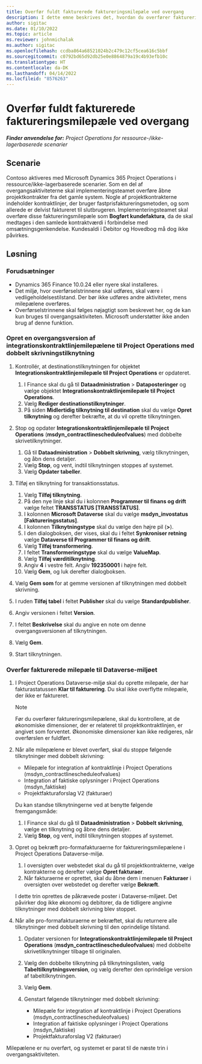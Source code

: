 ```yaml
---
title: Overfør fuldt fakturerede faktureringsmilepæle ved overgang
description: I dette emne beskrives det, hvordan du overfører faktureringsmilepæle for fast pris, som er faktureret til kunden på åbne projektkontrakter inden startdatoen.
author: sigitac
ms.date: 01/10/2022
ms.topic: article
ms.reviewer: johnmichalak
ms.author: sigitac
ms.openlocfilehash: ccdba864a68521024b2c479c12cf5cea616c5bbf
ms.sourcegitcommit: c0792bd65d92db25e0e8864879a19c4b93efb10c
ms.translationtype: HT
ms.contentlocale: da-DK
ms.lasthandoff: 04/14/2022
ms.locfileid: "8576263"
---
```

# <a name="migrate-fully-invoiced-billing-milestones-at-cutover"></a>Overfør fuldt fakturerede faktureringsmilepæle ved overgang

_**Finder anvendelse for:** Project Operations for ressource-/ikke-lagerbaserede scenarier_

## <a name="scenario"></a>Scenarie

Contoso aktiveres med Microsoft Dynamics 365 Project Operations i ressource/ikke-lagerbaserede scenarier. Som en del af overgangsaktiviteterne skal implementeringsteamet overføre åbne projektkontrakter fra det gamle system. Nogle af projektkontrakterne indeholder kontraktlinjer, der bruger fastprisfaktureringsmetoden, og som allerede er delvist faktureret til slutbrugeren. Implementeringsteamet skal overføre disse faktureringsmilepæle som **Bogført kundefaktura**, da de skal medtages i den samlede kontraktværdi i forbindelse med omsætningsgenkendelse. Kundesaldi i Debitor og Hovedbog må dog ikke påvirkes.

## <a name="solution"></a>Løsning

### <a name="prerequisites"></a>Forudsætninger

- Dynamics 365 Finance 10.0.24 eller nyere skal installeres.
- Det miljø, hvor overførselstrinnene skal udføres, skal være i vedligeholdelsestilstand. Der bør ikke udføres andre aktiviteter, mens milepælene overføres.
- Overførselstrinnene skal følges nøjagtigt som beskrevet her, og de kan kun bruges til overgangsaktiviteten. Microsoft understøtter ikke anden brug af denne funktion.

### <a name="create-a-cutover-version-of-the-project-operations-integration-contract-line-milestones-dual-write-map"></a>Opret en overgangsversion af integrationskontraktlinjemilepælene til Project Operations med dobbelt skrivningstilknytning 

1. Kontrollér, at destinationstilknytningen for objektet **Integrationskontraktlinjemilepæle til Project Operations** er opdateret. 

    1. I Finance skal du gå til **Dataadministration** \> **Dataposteringer** og vælge objektet **Integrationskontraktlinjemilepæle til Project Operations**. 
    2. Vælg **Rediger destinationstilknytninger**. 
    3. På siden **Midlertidig tilknytning til destination** skal du vælge **Opret tilknytning** og derefter bekræfte, at du vil oprette tilknytningen.

2. Stop og opdater **Integrationskontraktlinjemilepæle til Project Operations** (**msdyn\_contractlinescheduleofvalues**) med dobbelte skrivetilknytninger. 

    1. Gå til **Dataadministration** \> **Dobbelt skrivning**, vælg tilknytningen, og åbn dens detaljer. 
    2. Vælg **Stop**, og vent, indtil tilknytningen stoppes af systemet. 
    3. Vælg **Opdater tabeller**.

3. Tilføj en tilknytning for transaktionsstatus.

    1. Vælg **Tilføj tilknytning**.
    2. På den nye linje skal du i kolonnen **Programmer til finans og drift** vælge feltet **TRANSSTATUS \[TRANSSTATUS\]**.
    3. I kolonnen **Microsoft Dataverse** skal du vælge **msdyn\_invostatus \[Faktureringsstatus\]**.
    4. I kolonnen **Tilknytningstype** skal du vælge den højre pil (**\>**).
    5. I den dialogboksen, der vises, skal du i feltet **Synkroniser retning** vælge **Dataverse til Programmer til finans og drift**.
    6. Vælg **Tilføj transformering**.
    7. I feltet **Transformeringstype** skal du vælge **ValueMap**.
    8. Vælg **Tilføj værditilknytning**.
    9. Angiv **4** i vestre felt. Angiv **192350001** i højre felt. 
    10. Vælg **Gem**, og luk derefter dialogboksen.

4. Vælg **Gem som** for at gemme versionen af tilknytningen med dobbelt skrivning. 
5. I ruden **Tilføj tabel** i feltet **Publisher** skal du vælge **Standardpublisher**.
6. Angiv versionen i feltet **Version**.
7. I feltet **Beskrivelse** skal du angive en note om denne overgangsversionen af tilknytningen. 
8. Vælg **Gem**.
9. Start tilknytningen.

### <a name="migrate-invoiced-milestones-to-the-dataverse-environment"></a>Overfør fakturerede milepæle til Dataverse-miljøet

1. I Project Operations Dataverse-miljø skal du oprette milepæle, der har fakturastatussen **Klar til fakturering**. Du skal ikke overflytte milepæle, der ikke er faktureret.

    > [!NOTE]
    > Før du overfører faktureringsmilepælene, skal du kontrollere, at de økonomiske dimensioner, der er relateret til projektkontraktlinjen, er angivet som forventet. Økonomiske dimensioner kan ikke redigeres, når overførslen er fuldført.

2. Når alle milepælene er blevet overført, skal du stoppe følgende tilknytninger med dobbelt skrivning:

    - Milepæle for integration af kontraktlinje i Project Operations (msdyn\_contractlinescheduleofvalues)
    - Integration af faktiske oplysninger i Project Operations (msdyn\_faktiske)
    - Projektfakturaforslag V2 (fakturaer)

    Du kan standse tilknytningerne ved at benytte følgende fremgangsmåde:

    1. I Finance skal du gå til **Dataadministration** \> **Dobbelt skrivning**, vælge en tilknytning og åbne dens detaljer.
    2. Vælg **Stop**, og vent, indtil tilknytningen stoppes af systemet.

3. Opret og bekræft pro-formafakturaerne for faktureringsmilepælene i Project Operations Dataverse-miljø. 

    1. I oversigten over webstedet skal du gå til projektkontrakterne, vælge kontrakterne og derefter vælge **Opret fakturaer**.
    2. Når fakturaerne er oprettet, skal du åbne dem i menuen **Fakturaer** i oversigten over webstedet og derefter vælge **Bekræft**.

    I dette trin oprettes de påkrævede poster i Dataverse-miljøet. Det påvirker dog ikke økonomi og debitorer, da de tidligere angivne tilknytninger med dobbelt skrivning blev stoppet.

4. Når alle pro-formafakturaerne er bekræftet, skal du returnere alle tilknytninger med dobbelt skrivning til den oprindelige tilstand.

    1. Opdater versionen for **Integrationskontraktlinjemilepæle til Project Operations** (**msdyn\_contractlinescheduleofvalues**) med dobbelte skrivetilknytninger tilbage til originalen. 
    2. Vælg den dobbelte tilknytning på tilknytningslisten, vælg **Tabeltilknytningsversion**, og vælg derefter den oprindelige version af tabeltilknytningen.
    3. Vælg **Gem**.
    4. Genstart følgende tilknytninger med dobbelt skrivning:

        - Milepæle for integration af kontraktlinje i Project Operations (msdyn\_contractlinescheduleofvalues)
        - Integration af faktiske oplysninger i Project Operations (msdyn\_faktiske)
        - Projektfakturaforslag V2 (fakturaer)

Milepælene er nu overført, og systemet er parat til de næste trin i overgangsaktiviteten.
